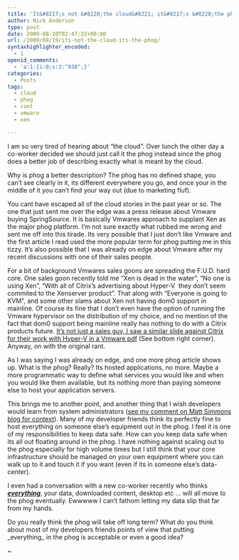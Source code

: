```yaml
---
title: 'It&#8217;s not &#8220;the cloud&#8221; it&#8217;s &#8220;the phog&#8221;'
author: Nick Anderson
type: post
date: 2009-08-20T02:47:22+00:00
url: /2009/08/19/its-not-the-cloud-its-the-phog/
syntaxhighlighter_encoded:
  - 1
openid_comments:
  - 'a:1:{i:0;s:3:"938";}'
categories:
  - Posts
tags:
  - cloud
  - phog
  - rant
  - vmware
  - xen

---
```

I am so very tired of hearing about &#8220;the cloud&#8221;. Over lunch the other day a co-worker decided we should just call it the phog instead since the phog does a better job of describing exactly what is meant by the cloud.

Why is phog a better description? The phog has no defined shape, you can&#8217;t see clearly in it, its different everywhere you go, and once your in the middle of it you can&#8217;t find your way out (due to marketing fluf).

You cant have escaped all of the cloud stories in the past year or so. The one that just sent me over the edge was a press release about Vmware buying SpringSource. It is basically Vmwares approach to supplant Xen as the major phog platform. I&#8217;m not sure exactly what rubbed me wrong and sent me off into this tirade. Its very possible that I just don&#8217;t like Vmware and the first article I read used the more popular term for phog putting me in this tizzy. It&#8217;s also possible that I was already on edge about Vmware after my recent discussions with one of their sales people.

For a bit of background Vmwares sales goons are spreading the F.U.D. hard core. One sales goon recently told me &#8220;Xen is dead in the water&#8221;, &#8220;No one is using Xen&#8221;, &#8220;With all of Citrix&#8217;s advertising about Hyper-V  they don&#8217;t seem commited to the Xenserver product&#8221;. That along with &#8220;Everyone is going to KVM&#8221;, and some other slams about Xen not having dom0 support in mainline. Of course its fine that I don&#8217;t even have the option of running the Vmware hypervisor on the distribution of my choice, and no mention of the fact that dom0 support being mainline really has nothing to do with a Citrix products future. [It&#8217;s not just a sales guy, I saw a similar slide against Citrix for their work with Hyper-V in a Vmware pdf][1] (See bottom right corner). Anyway, on with the original rant.

As I was saying I was already on edge, and one more phog article shows up. What is the phog? Really? Its hosted applications, no more. Maybe a more programmatic way to define what services you would like and when you would like them available, but its nothing more than paying someone else to host your application servers.

This brings me to another point, and another thing that I wish developers would learn from system administrators ([see my comment on Matt Simmons blog for context][2]). Many of my developer friends think its perfectly fine to host everything on someone else&#8217;s equipment out in the phog. I feel it is one of my responsibilities to keep data safe. How can you keep data safe when its all out floating around in the phog. I have nothing against scaling out to the phog especially for high volume times but I still think that your core infrastructure should be managed on your own equipment where you can walk up to it and touch it if you want (even if its in someone else&#8217;s data-center).

I even had a conversation with a new co-worker recently who thinks <span style="text-decoration: underline;"><em><strong>everything</strong></em></span>, your data, downloaded content, desktop etc &#8230; will all move to the phog eventually. Ewwwww I can&#8217;t fathom letting my data slip that far from my hands.

Do you really think the phog will take off long term? What do you think about most of my developers friends points of view that putting \_everything\_ in the phog is acceptable or even a good idea?
  
~

 [1]: http://www.cmdln.org/wp-content/uploads/2009/08/RequestProcessorAwareAction-1.pdf
 [2]: http://www.standalone-sysadmin.com/blog/2009/08/the-future-of-system-administration/#comment-3222